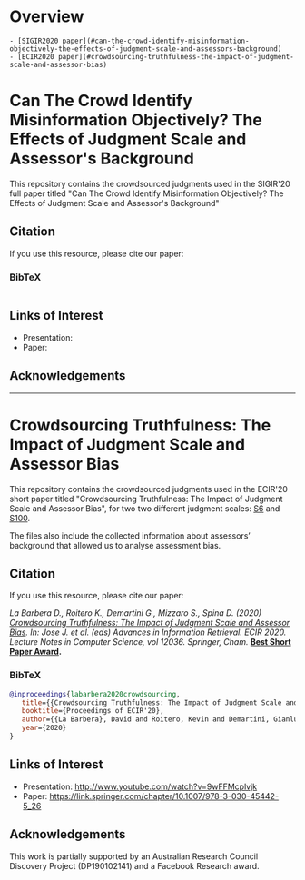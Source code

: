 # Overview

	- [SIGIR2020 paper](#can-the-crowd-identify-misinformation-objectively-the-effects-of-judgment-scale-and-assessors-background)
	- [ECIR2020 paper](#crowdsourcing-truthfulness-the-impact-of-judgment-scale-and-assessor-bias)



# Can The Crowd Identify Misinformation Objectively? The Effects of Judgment Scale and Assessor's Background

This repository contains the crowdsourced judgments used in the SIGIR'20 full paper titled "Can The Crowd Identify Misinformation Objectively? The Effects of Judgment Scale and Assessor's Background"

## Citation

If you use this resource, please cite our paper:


### BibTeX

```bibtex

```

## Links of Interest
 - Presentation: 
 - Paper: 

## Acknowledgements



<hr>


# Crowdsourcing Truthfulness: The Impact of Judgment Scale and Assessor Bias

This repository contains the crowdsourced judgments used in the ECIR'20 short paper titled "Crowdsourcing Truthfulness: The Impact of Judgment Scale and Assessor Bias", for two two different judgment scales: [S6](./S6_data.csv) and [S100](./S100_data.csv). 

The files also include the collected information about assessors’ background that allowed us to analyse assessment bias. 

## Citation

If you use this resource, please cite our paper:

*La Barbera D., Roitero K., Demartini G., Mizzaro S., Spina D. (2020) [Crowdsourcing Truthfulness: The Impact of Judgment Scale and Assessor Bias](https://link.springer.com/chapter/10.1007/978-3-030-45442-5_26). In: Jose J. et al. (eds) Advances in Information Retrieval. ECIR 2020. Lecture Notes in Computer Science, vol 12036. Springer, Cham.* **[Best Short Paper Award](https://ecir2020.org/awards/).**

### BibTeX

```bibtex
@inproceedings{labarbera2020crowdsourcing, 
   title={{Crowdsourcing Truthfulness: The Impact of Judgment Scale and Assessor Bias}},
   booktitle={Proceedings of ECIR'20},
   author={{La Barbera}, David and Roitero, Kevin and Demartini, Gianluca and Mizzaro, Stefano and Spina, Damiano},
   year={2020}
}
```

## Links of Interest
 - Presentation: http://www.youtube.com/watch?v=9wFFMcplvjk
 - Paper: https://link.springer.com/chapter/10.1007/978-3-030-45442-5_26


## Acknowledgements

This work is partially supported by an Australian Research Council Discovery Project (DP190102141) and a Facebook Research award.
